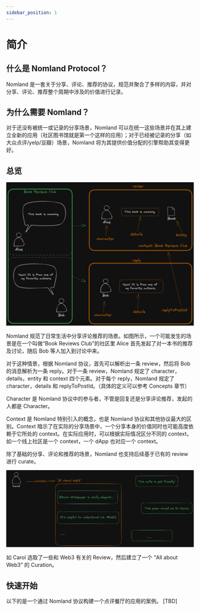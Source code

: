 ```yaml
---
sidebar_position: 1
---
```


# 简介


## 什么是 Nomland Protocol？

Nomland 是一套关于分享、评论、推荐的协议，规范并聚合了多样的内容，并对分享、评论、推荐整个周期中涉及的价值进行记录。


## 为什么需要 Nomland？

对于还没有被统一或记录的分享场景，Nomland 可以在统一这些场景并在其上建立全新的应用（社区图书馆就是第一个这样的应用）；对于已经被记录的分享（如大众点评/yelp/豆瓣）场景，Nomland 将为其提供价值分配的引擎帮助其变得更好。

## 总览
![Locale Dropdown](./img/nomland-overview.png)

Nomland 规范了日常生活中分享评论推荐的场景。如图所示，一个可能发生的场景是在一个叫做“Book Reviews Club”的社区里 Alice 首先发起了对一本书的推荐及讨论，随后 Bob 等人加入到讨论中来。

对于这种情景，根据 Nomland 协议，首先可以解析出一条 review，然后将 Bob 的消息解析为一条 reply。对于一条 review，Nomland 规定了 character，details，entity 和 context 四个元素。对于每个 reply，Nomland 规定了 character，details 和 replyToPostId。（具体的定义可以参考 Concepts 章节）

Character 是 Nomland 协议中的参与者，不管是回复还是分享评论推荐，发起的人都是 Character。

Context 是 Nomland 特别引入的概念，也是 Nomland 协议和其他协议最大的区别。Context 暗示了在实际的分享场景中，一个分享本身的价值同时也可能高度依赖于它所处的 context。在实际应用时，可以根据实际情况区分不同的 context，如一个线上社区是一个 context，一个 dApp 也对应一个 context。

除了基础的分享、评论和推荐的场景，Nomland 也支持后续基于已有的 review 进行 curate。

![Locale Dropdown](./img/nomland-curation.png)

如 Carol 选取了一些和 Web3 有关的 Review，然后建立了一个 “All about Web3” 的 Curation。

## 快速开始

以下的是一个通过 Nomland 协议构建一个点评餐厅的应用的案例。
[TBD]